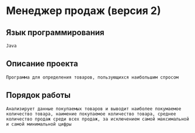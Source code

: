 # Менеджер продаж (версия 2)
## Язык программирования 
``Java``
## Описание проекта     
``Программа для определения товаров, пользующихся наибольшим спросом``
## Порядок работы
``Анализирует данные покупаемых товаров и выводит наиболее покумаемое количество товара, наимение покупаемое количество товара, среднее количество продаж среди всех продаж, за исключением самой максимальной и самой минимальной цифры``